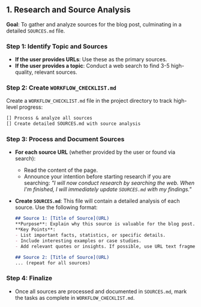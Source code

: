 ## 1. Research and Source Analysis

**Goal**: To gather and analyze sources for the blog post, culminating in a detailed `SOURCES.md` file.

### Step 1: Identify Topic and Sources

- **If the user provides URLs**: Use these as the primary sources.
- **If the user provides a topic**: Conduct a web search to find 3-5 high-quality, relevant sources.

### Step 2: Create `WORKFLOW_CHECKLIST.md`

Create a `WORKFLOW_CHECKLIST.md` file in the project directory to track high-level progress:

```markdown
[] Process & analyze all sources
[] Create detailed SOURCES.md with source analysis
```

### Step 3: Process and Document Sources

- **For each source URL** (whether provided by the user or found via search):
    - Read the content of the page.
    - Announce your intention before starting research if you are searching: *"I will now conduct research by searching the web. When I'm finished, I will immediately update `SOURCES.md` with my findings."*

- **Create `SOURCES.md`**: This file will contain a detailed analysis of each source. Use the following format:

    ```markdown
    ## Source 1: [Title of Source](URL)
    **Purpose**: Explain why this source is valuable for the blog post.
    **Key Points**:
    - List important facts, statistics, or specific details.
    - Include interesting examples or case studies.
    - Add relevant quotes or insights. If possible, use URL text fragments to highlight specific text (e.g., `https://example.com#:~:text=highlighted%20text`).

    ## Source 2: [Title of Source](URL)
    ... (repeat for all sources)
    ```

### Step 4: Finalize

- Once all sources are processed and documented in `SOURCES.md`, mark the tasks as complete in `WORKFLOW_CHECKLIST.md`. 